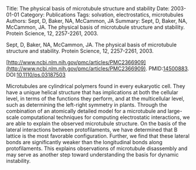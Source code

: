 Title: The physical basis of microtubule structure and stability
Date: 2003-01-01
Category: Publications
Tags: solvation, electrostatics, microtubules
Authors: Sept, D, Baker, NA, McCammon, JA
Summary: Sept, D, Baker, NA, McCammon, JA. The physical basis of microtubule structure and stability. Protein Science, 12, 2257-2261, 2003. 

Sept, D, Baker, NA, McCammon, JA. The physical basis of microtubule structure and stability. Protein Science, 12, 2257-2261, 2003. 

[http://www.ncbi.nlm.nih.gov/pmc/articles/PMC2366909](http://www.ncbi.nlm.nih.gov/pmc/articles/PMC2366909). PMID:[14500883](http://www.ncbi.nlm.nih.gov/pubmed/14500883). DOI:[10.1110/ps.03187503](http://dx.doi.org/10.1110/ps.03187503)

Microtubules are cylindrical polymers found in every eukaryotic cell. They have a unique helical structure that has implications at both the cellular level, in terms of the functions they perform, and at the multicellular level, such as determining the left-right symmetry in plants. Through the combination of an atomically detailed model for a microtubule and large-scale computational techniques for computing electrostatic interactions, we are able to explain the observed microtubule structure. On the basis of the lateral interactions between protofilaments, we have determined that B lattice is the most favorable configuration. Further, we find that these lateral bonds are significantly weaker than the longitudinal bonds along protofilaments. This explains observations of microtubule disassembly and may serve as another step toward understanding the basis for dynamic instability.
